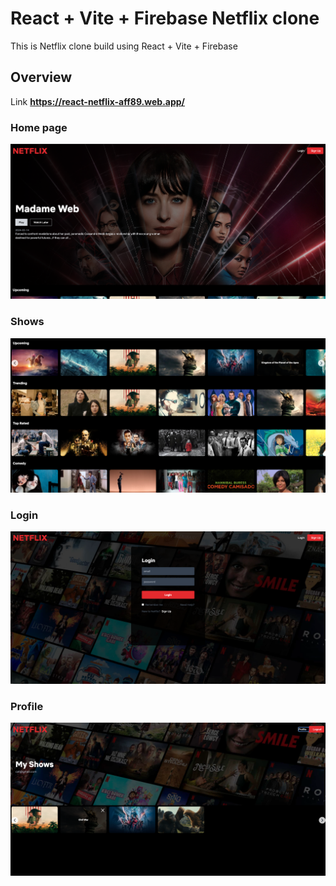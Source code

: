 # React + Vite + Firebase Netflix clone

This is Netflix clone build using React + Vite + Firebase

## Overview

Link
**https://react-netflix-aff89.web.app/**

### Home page

![Home page](/src/assets/Readme-Photos/Home-page.png "Home page")

### Shows

![Shows](/src/assets/Readme-Photos/Middle.png "Shows")

### Login

![Login](/src/assets/Readme-Photos/Login.png "Login")

### Profile

![Profile](/src/assets/Readme-Photos/Profile.png "Profile")
